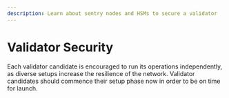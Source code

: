 ```yaml
---
description: Learn about sentry nodes and HSMs to secure a validator
---
```


# Validator Security

Each validator candidate is encouraged to run its operations independently, as diverse setups increase the resilience of the network. Validator candidates should commence their setup phase now in order to be on time for launch.
